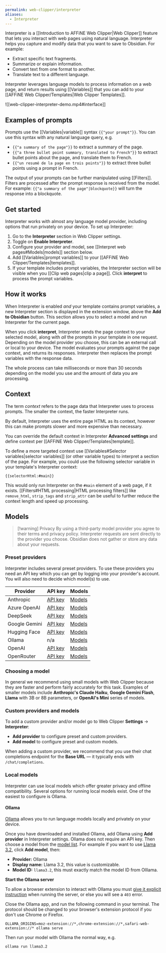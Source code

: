 ```yaml
---
permalink: web-clipper/interpreter
aliases:
  - Interpreter
---
```

Interpreter is a [[Introduction to AFFiNE Web Clipper|Web Clipper]] feature that lets you interact with web pages using natural language. Interpreter helps you capture and modify data that you want to save to Obsidian. For example:

- Extract specific text fragments.
- Summarize or explain information.
- Convert text from one format to another.
- Translate text to a different language.

Interpreter leverages language models to process information on a web page, and return results using [[Variables]] that you can add to your [[AFFiNE Web Clipper/Templates|Web Clipper Templates]].

![[web-clipper-interpreter-demo.mp4#interface]]

## Examples of prompts

Prompts use the [[Variables|variable]] syntax `{{"your prompt"}}`. You can use this syntax with any natural language query, e.g.

- `{{"a summary of the page"}}` to extract a summary of the page.
- `{{"a three bullet point summary, translated to French"}}` to extract bullet points about the page, and translate them to French.
- `{{"un resumé de la page en trois points"}}` to extract three bullet points using a prompt in French.

The output of your prompts can be further manipulated using [[Filters]]. Filters are processed after the prompt response is received from the model. For example: `{{"a summary of the page"|blockquote}}` will turn the response into a blockquote.

## Get started

Interpreter works with almost any language model provider, including options that run privately on your device. To set up Interpreter:

1. Go to the **Interpreter** section in Web Clipper settings.
2. Toggle on **Enable Interpreter**.
3. Configure your provider and model, see [[Interpret web pages#Models|models]] section below.
4. Add [[Variables|prompt variables]] to your [[AFFiNE Web Clipper/Templates|templates]].
5. If your template includes prompt variables, the Interpreter section will be visible when you [[Clip web pages|clip a page]]. Click **interpret** to process the prompt variables.

## How it works

When Interpreter is enabled *and* your template contains prompt variables, a new Interpreter section is displayed in the extension window, above the **Add to Obsidian** button. This section allows you to select a model and run Interpreter for the current page.

When you click **interpret**, Interpreter sends the page context to your selected model, along with *all* the prompts in your template in one request. Depending on the model provider you choose, this can be an external call or local to your device. The model evaluates your prompts against the page context, and returns its responses. Interpreter then replaces the prompt variables with the response data.

The whole process can take milliseconds or more than 30 seconds depending on the model you use and the amount of data you are processing.

## Context

The term *context* refers to the page data that Interpreter uses to process prompts. The smaller the context, the faster Interpreter runs. 

By default, Interpreter uses the entire page HTML as its context, however this can make prompts slower and more expensive than necessary.

You can override the default context in Interpreter **Advanced settings** and define context per [[AFFiNE Web Clipper/Templates|template]].

To define a more targeted context use [[Variables#Selector variables|selector variables]] (or other variable types) to interpret a section of the page. For example, you could use the following selector variable in your template's Interpreter context:

```
{{selectorHtml:#main}}
```

 This would only run Interpreter on the `#main` element of a web page, if it exists. [[Filters#HTML processing|HTML processing filters]] like `remove_html`, `strip_tags` and `strip_attr` can be useful to further reduce the context length and speed up processing.

## Models

> [!warning] Privacy
> By using a third-party model provider you agree to their terms and privacy policy. Interpreter requests are sent directly to the provider you choose. Obsidian does not gather or store any data about your requests.

### Preset providers

Interpreter includes several preset providers. To use these providers you need an API key which you can get by logging into your provider's account. You will also need to decide which model(s) to use.

| Provider           | API&nbsp;key                                                | Models                                                                               |
| ------------------ | ----------------------------------------------------------- | ------------------------------------------------------------------------------------ |
| Anthropic          | [API&nbsp;key](https://console.anthropic.com/settings/keys) | [Models](https://docs.anthropic.com/en/docs/about-claude/models)                     |
| Azure&nbsp;OpenAI  | [API&nbsp;key](https://oai.azure.com/portal/)               | [Models](https://learn.microsoft.com/en-us/azure/ai-services/openai/concepts/models) |
| DeepSeek           | [API key](https://platform.deepseek.com/api_keys)           | [Models](https://api-docs.deepseek.com/quick_start/pricing)                          |
| Google&nbsp;Gemini | [API&nbsp;key](https://aistudio.google.com/apikey)          | [Models](https://ai.google.dev/gemini-api/docs/models/gemini)                        |
| Hugging Face       | [API key](https://huggingface.co/settings/tokens)           | [Models](https://huggingface.co/models?pipeline_tag=text-generation&sort=trending)   |
| Ollama             | n/a                                                         | [Models](https://ollama.com/search)                                                  |
| OpenAI             | [API&nbsp;key](https://platform.openai.com/api-keys)        | [Models](https://platform.openai.com/docs/models)                                    |
| OpenRouter         | [API&nbsp;key](https://openrouter.ai/settings/keys)         | [Models](https://openrouter.ai/models)                                               |

### Choosing a model

In general we recommend using small models with Web Clipper because they are faster and perform fairly accurately for this task. Examples of smaller models include **Anthropic's Claude Haiku**, **Google Gemini Flash**, **Llama** with 3B or 8B parameters, or **OpenAI's Mini** series of models.

### Custom providers and models

To add a custom provider and/or model go to Web Clipper **Settings** → **Interpreter**:

- **Add provider** to configure preset and custom providers.
- **Add model** to configure preset and custom models.

When adding a custom provider, we recommend that you use their chat completions endpoint for the **Base URL** — it typically ends with `/chat/completions`.

### Local models

Interpreter can use local models which offer greater privacy and offline compatibility. Several options for running local models exist. One of the easiest to configure is Ollama.

#### Ollama

[Ollama](https://ollama.com/) allows you to run language models locally and privately on your device. 

Once you have downloaded and installed Ollama, add Ollama using **Add provider** in Interpreter settings. Ollama does not require an API key. Then choose a model from the [model list](https://ollama.com/search). For example if you want to use [Llama 3.2](https://ollama.com/library/llama3.2), click **Add model**, then:

- **Provider:** Ollama
- **Display name:** Llama 3.2, this value is customizable.
- **Model ID:** `llama3.2`, this must exactly match the model ID from Olllama.

**Start the Ollama server**

To allow a browser extension to interact with Ollama you must [give it explicit instruction](https://github.com/ollama/ollama/issues/2308) when running the server, or else you will see a `403` error. 

Close the Ollama app, and run the following command in your terminal. The protocol should be changed to your browser's extension protocol if you don't use Chrome or Firefox.

```
OLLAMA_ORIGINS=moz-extension://*,chrome-extension://*,safari-web-extension://* ollama serve
```

Then run your model with Ollama the normal way, e.g.

```
ollama run llama3.2
```

